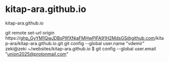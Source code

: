 # kitap-ara.github.io
kitap-ara.github.io

git remote set-url origin https://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@github.com/kitap-ara/kitap-ara.github.io.git
git config --global user.name "vdemir"
zeki@zeki ~/websites/kitap-ara.github.io $ git config --global user.email "union2025@protonmail.com"


